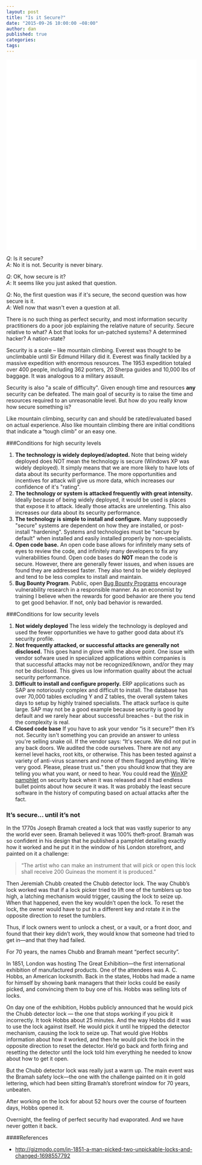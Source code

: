 ```yaml
---
layout: post
title: "Is it Secure?"
date: "2015-09-26 10:00:00 −08:00"
author: dan
published: true
categories:
tags:
---
```


<img class="lazy img-rounded img-responsive" src="data:image/gif;base64,R0lGODlhAQABAIABAP///wAAACwAAAAAAQABAAACAkQBADs=" alt="FinTech" data-src="/assets/img/SmartCarLock.png" width="750">

_Q_: Is it secure? <br>
_A_: No it is not. Security is never binary.

_Q_: OK, how secure is it? <br>
_A_: It seems like you just asked that question.

_Q_: No, the first question was if it's secure, the second question was how secure is it. <br>
_A_: Well now that wasn't even a question at all.

<!-- more -->
There is no such thing as perfect security, and most information security practitioners do a poor job explaining the relative nature of security.  Secure relative to what? A bot that looks for un-patched systems? A determined hacker? A nation-state?   

Security is a scale – like mountain climbing. Everest was thought to be unclimbable until Sir Edmund Hillary did it.  Everest was finally tackled by a massive expedition with enormous resources. The 1953 expedition totaled over 400 people, including 362 porters, 20 Sherpa guides and 10,000 lbs of baggage.  It was analogous to a military assault.

Security is also "a scale of difficulty".  Given enough time and resources **any** security can be defeated.  The main goal of security is to raise the time and resources required to an unreasonable level.  But how do you really know how secure something is?

Like mountain climbing, security can and should be rated/evaluated based on actual experience. Also like mountain climbing there are initial conditions that indicate a “tough climb” or an easy one.

###Conditions for high security levels
1. **The technology is widely deployed/adopted.** Note that being widely deployed does NOT mean the technology is secure (Windows XP was widely deployed). It simply means that we are more likely to have lots of data about its security performance. The more opportunities and incentives for attack will give us more data, which increases our confidence of it's "rating".
2. **The technology or system is attacked frequently with great intensity.** Ideally because of being widely deployed, it would be used is places that expose it to attack. Ideally those attacks are unrelenting.  This also increases our data about its security performance.
3. **The technology is simple to install and configure.** Many supposedly "secure" systems are dependent on how they are installed, or post-install "hardening".  Systems and technologies must be "secure by default" when installed and easily installed properly by non-specialists.
4. **Open code base.** An open code base allows for infinitely many sets of eyes to review the code, and infinitely many developers to fix any vulnerabilities found.  Open code bases do **NOT** mean the code is secure.  However, there are generally fewer issues, and when issues are found they are addressed faster. They also tend to be widely deployed and tend to be less complex to install and maintain.
5. **Bug Bounty Program**. Public, open [Bug Bounty Programs](https://bugcrowd.com/list-of-bug-bounty-programs) encourage vulnerability research in a responsible manner. As an economist by training I believe when the rewards for good behavior are there you tend to get good behavior. If not, only bad behavior is rewarded.

###Conditions for low security levels
1. **Not widely deployed** The less widely the technology is deployed and used the fewer opportunities we have to gather good data about it’s security profile.
2. **Not frequently attacked, or successful attacks are generally not disclosed.** This goes hand in glove with the above point. One issue with vendor sofware used in specialized applications within companies is that successful attacks may not be recognized/known, and/or they may not be disclosed. This gives us low information quality about the actual security performance.
3. **Difficult to install and configure properly.** ERP applications such as SAP are notoriously complex and difficult to install. The database has over 70,000 tables excluding Y and Z tables, the overall system takes days to setup by highly trained specialists. The attack surface is quite large. SAP may not be a good example because security is good by default and we rarely hear about successful breaches - but the risk in the complexity is real.
3. **Closed code base** If you have to ask your vendor “is it secure?” then it’s not.  Security isn't something you can provide an answer to unless you're selling snake oil. If the vendor says: “It's secure. We did not put in any back doors. We audited the code ourselves. There are not any kernel level hacks, root kits, or otherwise. This has been tested against a variety of anti-virus scanners and none of them flagged anything. We're very good. Please, please trust us.” then you should know that they are telling you what you want, or need to hear. You could read the [WinXP pamphlet](https://technet.microsoft.com/en-us/library/bb457059.aspx) on security back when it was released and it had endless bullet points about how secure it was. It was probably the least secure software in the history of computing based on actual attacks after the fact.

### It’s secure… until it’s not
In the 1770s Joseph Bramah created a lock that was vastly superior to any the world ever seen. Bramah believed it was 100% theft-proof. Bramah was so confident in his design that he published a pamphlet detailing exactly how it worked and he put it in the window of his London storefront, and painted on it a challenge:

>“The artist who can make an instrument that will pick or open this lock shall receive 200 Guineas the moment it is produced.”

Then Jeremiah Chubb created the Chubb detector lock. The way Chubb’s lock worked was that if a lock picker tried to lift one of the tumblers up too high, a latching mechanism would trigger, causing the lock to seize up. When that happened, even the key wouldn’t open the lock. To reset the lock, the owner would have to put in a different key and rotate it in the opposite direction to reset the tumblers.

Thus, if lock owners went to unlock a chest, or a vault, or a front door, and found that their key didn’t work, they would know that someone had tried to get in—and that they had failed.

For 70 years, the names Chubb and Bramah meant “perfect security”.

In 1851, London was hosting The Great Exhibition—the first international exhibition of manufactured products. One of the attendees was A. C. Hobbs, an American locksmith. Back in the states, Hobbs had made a name for himself by showing bank managers that their locks could be easily picked, and convincing them to buy one of his. Hobbs was selling lots of locks.

On day one of the exhibition, Hobbs publicly announced that he would pick the Chubb detector lock — the one that stops working if you pick it incorrectly. It took Hobbs about 25 minutes. And the way Hobbs did it was to use the lock against itself.
He would pick it until he tripped the detector mechanism, causing the lock to seize up. That would give Hobbs information about how it worked, and then he would pick the lock in the opposite direction to reset the detector. He’d go back and forth firing and resetting the detector until the lock told him everything he needed to know about how to get it open.

But the Chubb detector lock was really just a warm up. The main event was the Bramah safety lock—the one with the challenge painted on it in gold lettering, which had been sitting Bramah’s storefront window for 70 years, unbeaten.

After working on the lock for about 52 hours over the course of fourteen days, Hobbs opened it.

Overnight, the feeling of perfect security had evaporated. And we have never gotten it back.

####References

* http://gizmodo.com/in-1851-a-man-picked-two-unpickable-locks-and-changed-1698557792
